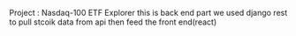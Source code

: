Project : Nasdaq-100 ETF Explorer
this is back end part 
we used django rest to pull stcoik data from api then feed the front end(react)
